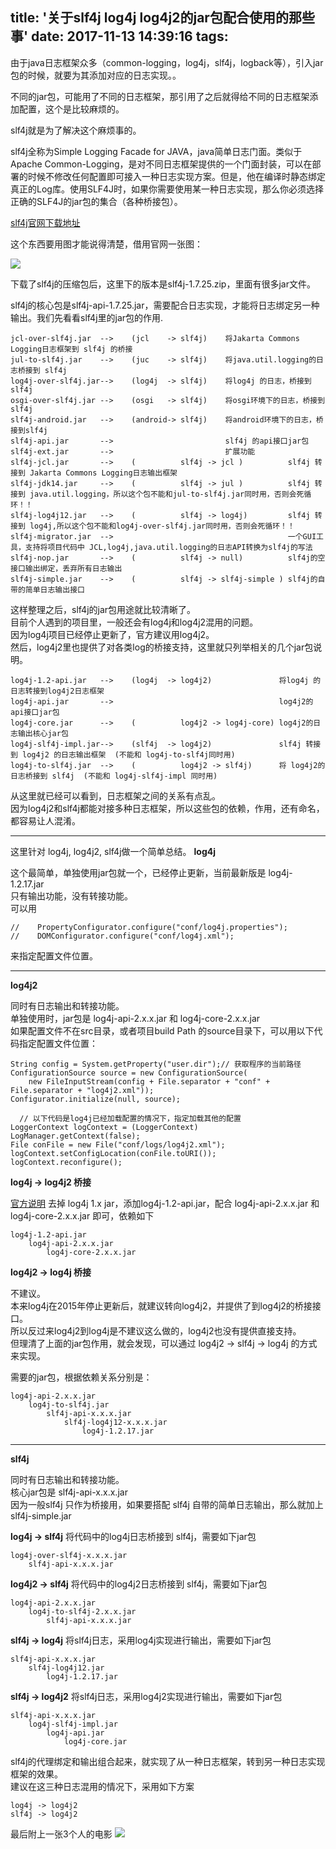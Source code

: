 title: '关于slf4j log4j log4j2的jar包配合使用的那些事'
date: 2017-11-13 14:39:16
tags:
---

由于java日志框架众多（common-logging，log4j，slf4j，logback等），引入jar包的时候，就要为其添加对应的日志实现。。

不同的jar包，可能用了不同的日志框架，那引用了之后就得给不同的日志框架添加配置，这个是比较麻烦的。

slf4j就是为了解决这个麻烦事的。

slf4j全称为Simple Logging Facade for JAVA，java简单日志门面。类似于Apache Common-Logging，是对不同日志框架提供的一个门面封装，可以在部署的时候不修改任何配置即可接入一种日志实现方案。但是，他在编译时静态绑定真正的Log库。使用SLF4J时，如果你需要使用某一种日志实现，那么你必须选择正确的SLF4J的jar包的集合（各种桥接包）。

[slf4j官网下载地址](https://www.slf4j.org/download.html)

 <!--more-->

这个东西要用图才能说得清楚，借用官网一张图：

![](https://www.slf4j.org/images/concrete-bindings.png)

下载了slf4j的压缩包后，这里下的版本是slf4j-1.7.25.zip，里面有很多jar文件。

slf4j的核心包是slf4j-api-1.7.25.jar，需要配合日志实现，才能将日志绑定另一种输出。我们先看看slf4j里的jar包的作用.

	jcl-over-slf4j.jar  -->    (jcl    -> slf4j)    将Jakarta Commons Logging日志框架到 slf4j 的桥接  
	jul-to-slf4j.jar    -->    (juc    -> slf4j)    将java.util.logging的日志桥接到 slf4j  
	log4j-over-slf4j.jar-->    (log4j  -> slf4j)    将log4j 的日志，桥接到slf4j  
	osgi-over-slf4j.jar -->    (osgi   -> slf4j)    将osgi环境下的日志，桥接到slf4j  
	slf4j-android.jar   -->    (android-> slf4j)    将android环境下的日志，桥接到slf4j  
	slf4j-api.jar       -->                         slf4j 的api接口jar包  
	slf4j-ext.jar       -->                         扩展功能  
	slf4j-jcl.jar       -->    (          slf4j -> jcl )          slf4j 转接到 Jakarta Commons Logging日志输出框架  
	slf4j-jdk14.jar     -->    (          slf4j -> jul )          slf4j 转接到 java.util.logging，所以这个包不能和jul-to-slf4j.jar同时用，否则会死循环！！  
	slf4j-log4j12.jar   -->    (          slf4j -> log4j)         slf4j 转接到 log4j,所以这个包不能和log4j-over-slf4j.jar同时用，否则会死循环！！  
	slf4j-migrator.jar  -->                                       一个GUI工具，支持将项目代码中 JCL,log4j,java.util.logging的日志API转换为slf4j的写法  
	slf4j-nop.jar       -->    (          slf4j -> null)          slf4j的空接口输出绑定，丢弃所有日志输出  
	slf4j-simple.jar    -->    (          slf4j -> slf4j-simple ) slf4j的自带的简单日志输出接口  

这样整理之后，slf4j的jar包用途就比较清晰了。  
目前个人遇到的项目里，一般还会有log4j和log4j2混用的问题。  
因为log4j项目已经停止更新了，官方建议用log4j2。  
然后，log4j2里也提供了对各类log的桥接支持，这里就只列举相关的几个jar包说明。

	log4j-1.2-api.jar   -->    (log4j  -> log4j2)               将log4j 的日志转接到log4j2日志框架  
	log4j-api.jar       -->                                     log4j2的api接口jar包  
	log4j-core.jar      -->    (          log4j2 -> log4j-core) log4j2的日志输出核心jar包  
	log4j-slf4j-impl.jar-->    (slf4j  -> log4j2)               slf4j 转接到 log4j2 的日志输出框架  (不能和 log4j-to-slf4j同时用)  
	log4j-to-slf4j.jar  -->    (          log4j2 -> slf4j)      将 log4j2的日志桥接到 slf4j  (不能和 log4j-slf4j-impl 同时用)  

从这里就已经可以看到，日志框架之间的关系有点乱。  
因为log4j2和slf4j都能对接多种日志框架，所以这些包的依赖，作用，还有命名，都容易让人混淆。

***

这里针对 log4j, log4j2, slf4j做一个简单总结。
**log4j**  

这个最简单，单独使用jar包就一个，已经停止更新，当前最新版是 log4j-1.2.17.jar  
只有输出功能，没有转接功能。  
可以用  

	//    PropertyConfigurator.configure("conf/log4j.properties");  
	//    DOMConfigurator.configure("conf/log4j.xml");  
	
来指定配置文件位置。  

***

**log4j2**

同时有日志输出和转接功能。  
单独使用时，jar包是 log4j-api-2.x.x.jar 和 log4j-core-2.x.x.jar  
如果配置文件不在src目录，或者项目build Path 的source目录下，可以用以下代码指定配置文件位置：

	String config = System.getProperty("user.dir");// 获取程序的当前路径
	ConfigurationSource source = new ConfigurationSource(
		new FileInputStream(config + File.separator + "conf" + File.separator + "log4j2.xml"));
	Configurator.initialize(null, source);
	  
	  // 以下代码是log4j已经加载配置的情况下，指定加载其他的配置
	LoggerContext logContext = (LoggerContext) LogManager.getContext(false);
	File conFile = new File("conf/logs/log4j2.xml");
	logContext.setConfigLocation(conFile.toURI());
	logContext.reconfigure();

**log4j -> log4j2 桥接**   

[官方说明](https://logging.apache.org/log4j/2.x/manual/migration.html)
去掉 log4j 1.x jar，添加log4j-1.2-api.jar，配合 log4j-api-2.x.x.jar 和 log4j-core-2.x.x.jar  即可，依赖如下  

	log4j-1.2-api.jar
		log4j-api-2.x.x.jar
			log4j-core-2.x.x.jar
  

  
**log4j2 -> log4j 桥接**

不建议。  
本来log4j在2015年停止更新后，就建议转向log4j2，并提供了到log4j2的桥接接口。  
所以反过来log4j2到log4j是不建议这么做的，log4j2也没有提供直接支持。  
但理清了上面的jar包作用，就会发现，可以通过 log4j2 -> slf4j -> log4j 的方式来实现。

需要的jar包，根据依赖关系分别是：

	log4j-api-2.x.x.jar
		log4j-to-slf4j.jar
			slf4j-api-x.x.x.jar
				slf4j-log4j12-x.x.x.jar
					log4j-1.2.17.jar
	
***

**slf4j**

同时有日志输出和转接功能。  
核心jar包是 slf4j-api-x.x.x.jar  
因为一般slf4j 只作为桥接用，如果要搭配 slf4j 自带的简单日志输出，那么就加上 slf4j-simple.jar  


**log4j -> slf4j**
将代码中的log4j日志桥接到 slf4j，需要如下jar包  

	log4j-over-slf4j-x.x.x.jar
		slf4j-api-x.x.x.jar
  
**log4j2 -> slf4j**
将代码中的log4j2日志桥接到 slf4j，需要如下jar包  

	log4j-api-2.x.x.jar
		log4j-to-slf4j-2.x.x.jar
			slf4j-api-x.x.x.jar
  

**slf4j -> log4j**
将slf4j日志，采用log4j实现进行输出，需要如下jar包  

	slf4j-api-x.x.x.jar
		slf4j-log4j12.jar
			log4j-1.2.17.jar
    
**slf4j -> log4j2**
将slf4j日志，采用log4j2实现进行输出，需要如下jar包  

	slf4j-api-x.x.x.jar
		log4j-slf4j-impl.jar
			log4j-api.jar
				log4j-core.jar
      
slf4j的代理绑定和输出组合起来，就实现了从一种日志框架，转到另一种日志实现框架的效果。  
建议在这三种日志混用的情况下，采用如下方案  

	log4j -> log4j2
	slf4j -> log4j2

最后附上一张3个人的电影
![](https://wx3.sinaimg.cn/mw1024/8730fe8egy1flgr9eq6mmj206p055wed.jpg)
